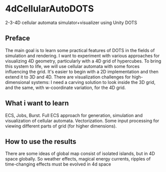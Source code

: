 # 4dCellularAutoDOTS
2-3-4D cellular automata simulator+visualizer using Unity DOTS
## Preface
The main goal is to learn some practical features of DOTS in the fields of simulation and rendering. I want to experiment with various approaches for visualizing 4D geometry, particularly with a 4D grid of hypercubes. To bring this system to life, we will use cellular automata with some forces influencing the grid. It's easier to begin with a 2D implementation and then extend it to 3D and 4D. There are visualization challenges for high-dimensional systems: I need a carving solution to look inside the 3D grid, and the same, with w-coordinate variation, for the 4D grid.
## What i want to learn
ECS, Jobs, Burst. Full ECS approach for generation, simulation and visualization of cellular automata. Vectorization. Some input processing for viewing different parts of grid (for higher dimensions).
## How to use the results
There are some ideas of global map consist of isolated islands, but in 4D space globally. So weather effects, magical energy currents, ripples of time-changing effects must be evolved in 4d space
